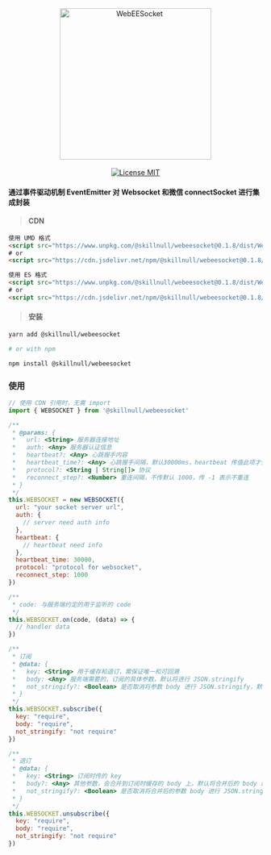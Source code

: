 <div align="center">
  <img src="http://skillnull.com/others/images/WebEESocket.png" width="300px" alt="WebEESocket">
</div>
<br>
<div align="center" >
  <a href="http://www.skillnull.com"><img src="http://skillnull.com/others/images/brand/MIT.svg" alt="License MIT"></a>
</div>


#### 通过事件驱动机制 EventEmitter 对 Websocket 和微信 connectSocket 进行集成封装


> #### CDN

```html
使用 UMD 格式
<script src="https://www.unpkg.com/@skillnull/webeesocket@0.1.8/dist/WebEESocket.js"></script>
# or
<script src="https://cdn.jsdelivr.net/npm/@skillnull/webeesocket@0.1.8/dist/WebEESocket.js"></script>

使用 ES 格式
<script src="https://www.unpkg.com/@skillnull/webeesocket@0.1.8/dist/WebEESocket.es.js"></script>
# or
<script src="https://cdn.jsdelivr.net/npm/@skillnull/webeesocket@0.1.8/dist/WebEESocket.es.js"></script>
```


> #### 安装

```bash
yarn add @skillnull/webeesocket

# or with npm

npm install @skillnull/webeesocket
```

### 使用
```js
// 使用 CDN 引用时，无需 import 
import { WEBSOCKET } from '@skillnull/webeesocket'

/**
 * @params: {
 *   url: <String> 服务器连接地址
 *   auth: <Any> 服务器认证信息
 *   heartbeat?: <Any> 心跳握手内容
 *   heartbeat_time?: <Any> 心跳握手间隔，默认30000ms，heartbeat 传值此项才会生效
 *   protocol?: <String | String[]> 协议
 *   reconnect_step?: <Number> 重连间隔，不传默认 1000，传 -1 表示不重连
 * }
 */
this.WEBSOCKET = new WEBSOCKET({ 
  url: "your socket server url",
  auth: {
    // server need auth info
  },
  heartbeat: {
    // heartbeat need info
  },
  heartbeat_time: 30000,
  protocol: "protocol for websocket",
  reconnect_step: 1000
})

/**
 * code: 与服务端约定的用于监听的 code
 */
this.WEBSOCKET.on(code, (data) => {
  // handler data
})

/**
 * 订阅
 * @data: {
 *   key: <String> 用于缓存和退订，需保证唯一和可回溯
 *   body: <Any> 服务端需要的，订阅的具体参数，默认将进行 JSON.stringify
 *   not_stringify?: <Boolean> 是否取消将参数 body 进行 JSON.stringify，默认 false
 * }
 */
this.WEBSOCKET.subscribe({
  key: "require",
  body: "require",
  not_stringify: "not require"
})

/**
 * 退订
 * @data: {
 *   key: <String> 订阅时传的 key
 *   body?: <Any> 其他参数，会合并到订阅时缓存的 body 上，默认将合并后的 body 进行 JSON.stringify
 *   not_stringify?: <Boolean> 是否取消将合并后的参数 body 进行 JSON.stringify，默认 false
 * }
 */
this.WEBSOCKET.unsubscribe({
  key: "require", 
  body: "require", 
  not_stringify: "not require"
})
```
